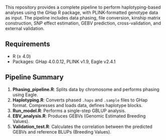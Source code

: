 This repository provides a complete pipeline to perform haplotyping-based analyses using the GHap R package, with PLINK-formatted genotype data as input. 
The pipeline includes data phasing, file conversion, kinship matrix construction, SNP effect estimation, GEBV prediction, cross-validation, and external validation.

## Requirements
- R (≥ 4.0)
- Packages: GHap 4.0.0.12, PLINK v1.9, Eagle v2.4.1

## Pipeline Summary
1. **Phasing_pipeline.R**: Splits data by chromosome and performs phasing using Eagle.
2. **Haplotyping.R**: Converts phased `.haps` and `.sample` files to GHap format. Compresses and loads data, defines haplotype blocks.
3. **Run_model.R**: Performs a single-step GBLUP analysis.
4. **EBV_analysis.R**: Produces GEBVs (Genomic Estimated Breeding Values).
5. **Validation_test.R**: Calculates the correlation between the predicted GEBVs and reference BLUPs (Breeding Values).





